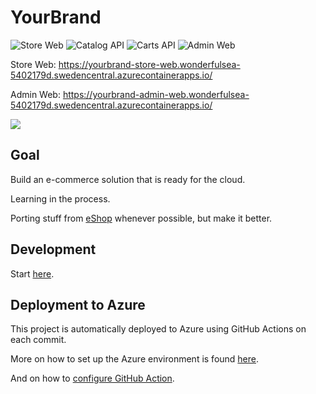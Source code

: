 # YourBrand

![Store Web](https://github.com/marinasundstrom/yourbrand/actions/workflows/build-and-deploy-store-web.yaml/badge.svg)
![Catalog API](https://github.com/marinasundstrom/yourbrand/actions/workflows/build-and-deploy-catalog-api.yaml/badge.svg)
![Carts API](https://github.com/marinasundstrom/yourbrand/actions/workflows/build-and-deploy-carts-api.yaml/badge.svg)
![Admin Web](https://github.com/marinasundstrom/yourbrand/actions/workflows/build-and-deploy-admin-web.yaml/badge.svg)

Store Web: https://yourbrand-store-web.wonderfulsea-5402179d.swedencentral.azurecontainerapps.io/

Admin Web: https://yourbrand-admin-web.wonderfulsea-5402179d.swedencentral.azurecontainerapps.io/

<img src="screenshot.png" style="max-height: 600px" />

## Goal

Build an e-commerce solution that is ready for the cloud.

Learning in the process.

Porting stuff from [eShop](https://github.com/marinasundstrom/eShop) whenever possible, but make it better.

## Development

Start [here](docs/development/getting-started.md).

## Deployment to Azure

This project is automatically deployed to Azure using GitHub Actions on each commit.

More on how to set up the Azure environment is found [here](docs/azure/README.md).

And on how to [configure GitHub Action](docs/github/actions.md).
